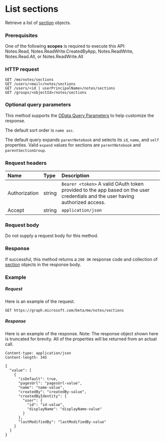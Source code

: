 # List sections

Retrieve a list of [section](../resources/section.md) objects.
### Prerequisites
One of the following **scopes** is required to execute this API:  
Notes.Read, Notes.ReadWrite.CreatedByApp, Notes.ReadWrite, Notes.Read.All, or Notes.ReadWrite.All
### HTTP request
<!-- { "blockType": "ignored" } -->
```http
GET /me/notes/sections
GET /users/<mail>/notes/sections
GET /users/<id | userPrincipalName>/notes/sections
GET /groups/<objectId>/notes/sections
```
### Optional query parameters
This method supports the [OData Query Parameters](http://graph.microsoft.io/docs/overview/query_parameters) to help customize the response.

The default sort order is `name asc`.

The default query expands `parentNotebook` and selects its `id`, `name`, and `self` properties. Valid `expand` values for sections are `parentNotebook` and `parentSectionGroup`.

### Request headers
| Name       | Type | Description|
|:-----------|:------|:----------|
| Authorization  | string  | `Bearer <token>` A valid OAuth token provided to the app based on the user credentials and the user having authorized access. |
| Accept | string | `application/json` |  

### Request body
Do not supply a request body for this method.
### Response
If successful, this method returns a `200 OK` response code and collection of [section](../resources/section.md) objects in the response body.
### Example
##### Request
Here is an example of the request.
<!-- {
  "blockType": "request",
  "name": "get_sections"
}-->
```http
GET https://graph.microsoft.com/beta/me/notes/sections
```
##### Response
Here is an example of the response. Note: The response object shown here is truncated for brevity. All of the properties will be returned from an actual call.
<!-- {
  "blockType": "response",
  "truncated": true,
  "@odata.type": "microsoft.graph.section",
  "isCollection": true
} -->
```http
Content-type: application/json
Content-length: 345

{
  "value": [
    {
      "isDefault": true,
      "pagesUrl": "pagesUrl-value",
      "name": "name-value",
      "createdBy": "createdBy-value",
      "createdByIdentity": {
        "user": {
          "id": "id-value",
          "displayName": "displayName-value"
        }
      },
      "lastModifiedBy": "lastModifiedBy-value"
    }
  ]
}
```

<!-- uuid: 8fcb5dbc-d5aa-4681-8e31-b001d5168d79
2015-10-25 14:57:30 UTC -->
<!-- {
  "type": "#page.annotation",
  "description": "List sections",
  "keywords": "",
  "section": "documentation",
  "tocPath": ""
}-->